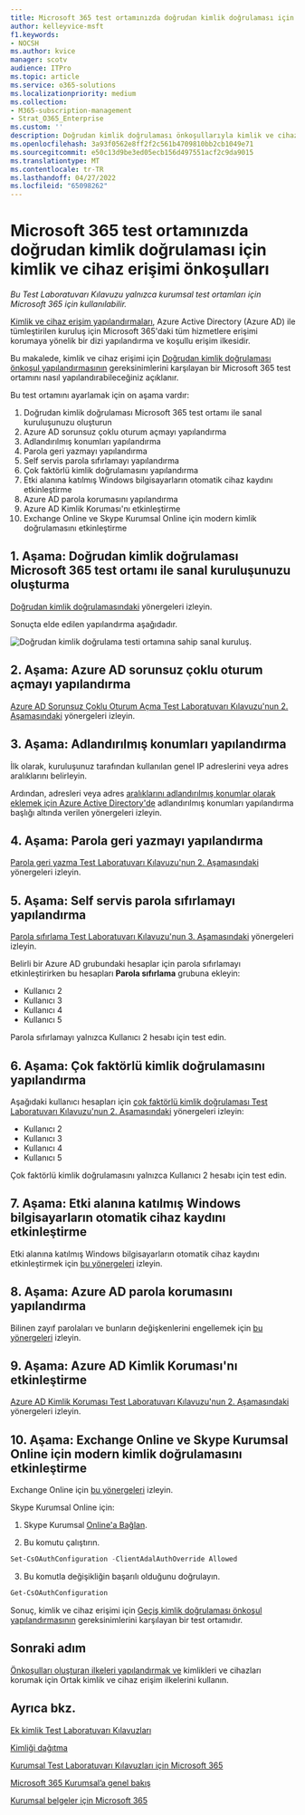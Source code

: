 ```yaml
---
title: Microsoft 365 test ortamınızda doğrudan kimlik doğrulaması için kimlik ve cihaz erişimi önkoşulları
author: kelleyvice-msft
f1.keywords:
- NOCSH
ms.author: kvice
manager: scotv
audience: ITPro
ms.topic: article
ms.service: o365-solutions
ms.localizationpriority: medium
ms.collection:
- M365-subscription-management
- Strat_O365_Enterprise
ms.custom: ''
description: Doğrudan kimlik doğrulaması önkoşullarıyla kimlik ve cihaz erişimini test etmek için bir Microsoft 365 ortamı oluşturun.
ms.openlocfilehash: 3a93f0562e8ff2f2c561b4709810bb2cb1049e71
ms.sourcegitcommit: e50c13d9be3ed05ecb156d497551acf2c9da9015
ms.translationtype: MT
ms.contentlocale: tr-TR
ms.lasthandoff: 04/27/2022
ms.locfileid: "65098262"
---
```

# <a name="identity-and-device-access-prerequisites-for-pass-through-authentication-in-your-microsoft-365-test-environment"></a>Microsoft 365 test ortamınızda doğrudan kimlik doğrulaması için kimlik ve cihaz erişimi önkoşulları

*Bu Test Laboratuvarı Kılavuzu yalnızca kurumsal test ortamları için Microsoft 365 için kullanılabilir.*

[Kimlik ve cihaz erişim yapılandırmaları](../security/office-365-security/microsoft-365-policies-configurations.md), Azure Active Directory (Azure AD) ile tümleştirilen kuruluş için Microsoft 365'daki tüm hizmetlere erişimi korumaya yönelik bir dizi yapılandırma ve koşullu erişim ilkesidir.

Bu makalede, kimlik ve cihaz erişimi için [Doğrudan kimlik doğrulaması önkoşul yapılandırmasının](../security/office-365-security/identity-access-prerequisites.md#prerequisites) gereksinimlerini karşılayan bir Microsoft 365 test ortamını nasıl yapılandırabileceğiniz açıklanır.

Bu test ortamını ayarlamak için on aşama vardır:

1. Doğrudan kimlik doğrulaması Microsoft 365 test ortamı ile sanal kuruluşunuzu oluşturun
2. Azure AD sorunsuz çoklu oturum açmayı yapılandırma
3. Adlandırılmış konumları yapılandırma
4. Parola geri yazmayı yapılandırma
5. Self servis parola sıfırlamayı yapılandırma
6. Çok faktörlü kimlik doğrulamasını yapılandırma
7. Etki alanına katılmış Windows bilgisayarların otomatik cihaz kaydını etkinleştirme
8. Azure AD parola korumasını yapılandırma 
9. Azure AD Kimlik Koruması'nı etkinleştirme
10. Exchange Online ve Skype Kurumsal Online için modern kimlik doğrulamasını etkinleştirme

## <a name="phase-1-build-out-your-simulated-enterprise-with-pass-through-authentication-microsoft-365-test-environment"></a>1. Aşama: Doğrudan kimlik doğrulaması Microsoft 365 test ortamı ile sanal kuruluşunuzu oluşturma

[Doğrudan kimlik doğrulamasındaki](pass-through-auth-m365-ent-test-environment.md) yönergeleri izleyin.

Sonuçta elde edilen yapılandırma aşağıdadır.

![Doğrudan kimlik doğrulama testi ortamına sahip sanal kuruluş.](../media/pass-through-auth-m365-ent-test-environment/Phase2.png)
 
## <a name="phase-2-configure-azure-ad-seamless-single-sign-on"></a>2. Aşama: Azure AD sorunsuz çoklu oturum açmayı yapılandırma

[Azure AD Sorunsuz Çoklu Oturum Açma Test Laboratuvarı Kılavuzu'nun 2. Aşamasındaki](single-sign-on-m365-ent-test-environment.md#phase-2-configure-azure-ad-connect-on-app1-for-azure-ad-seamless-sso) yönergeleri izleyin.

## <a name="phase-3-configure-named-locations"></a>3. Aşama: Adlandırılmış konumları yapılandırma

İlk olarak, kuruluşunuz tarafından kullanılan genel IP adreslerini veya adres aralıklarını belirleyin.

Ardından, adresleri veya adres [aralıklarını adlandırılmış konumlar olarak eklemek için Azure Active Directory'de](/azure/active-directory/reports-monitoring/quickstart-configure-named-locations) adlandırılmış konumları yapılandırma başlığı altında verilen yönergeleri izleyin. 

## <a name="phase-4-configure-password-writeback"></a>4. Aşama: Parola geri yazmayı yapılandırma

[Parola geri yazma Test Laboratuvarı Kılavuzu'nun 2. Aşamasındaki](password-writeback-m365-ent-test-environment.md#phase-2-enable-password-writeback-for-the-testlab-ad-ds-domain) yönergeleri izleyin.

## <a name="phase-5-configure-self-service-password-reset"></a>5. Aşama: Self servis parola sıfırlamayı yapılandırma

[Parola sıfırlama Test Laboratuvarı Kılavuzu'nun 3. Aşamasındaki](password-reset-m365-ent-test-environment.md#phase-3-configure-and-test-password-reset) yönergeleri izleyin. 

Belirli bir Azure AD grubundaki hesaplar için parola sıfırlamayı etkinleştirirken bu hesapları **Parola sıfırlama** grubuna ekleyin:

- Kullanıcı 2
- Kullanıcı 3
- Kullanıcı 4
- Kullanıcı 5

Parola sıfırlamayı yalnızca Kullanıcı 2 hesabı için test edin.

## <a name="phase-6-configure-multi-factor-authentication"></a>6. Aşama: Çok faktörlü kimlik doğrulamasını yapılandırma

Aşağıdaki kullanıcı hesapları için [çok faktörlü kimlik doğrulaması Test Laboratuvarı Kılavuzu'nun 2. Aşamasındaki](multi-factor-authentication-microsoft-365-test-environment.md#phase-2-enable-and-test-multi-factor-authentication-for-the-user-2-account) yönergeleri izleyin:

- Kullanıcı 2
- Kullanıcı 3
- Kullanıcı 4
- Kullanıcı 5

Çok faktörlü kimlik doğrulamasını yalnızca Kullanıcı 2 hesabı için test edin.

## <a name="phase-7-enable-automatic-device-registration-of-domain-joined-windows-computers"></a>7. Aşama: Etki alanına katılmış Windows bilgisayarların otomatik cihaz kaydını etkinleştirme 

Etki alanına katılmış Windows bilgisayarların otomatik cihaz kaydını etkinleştirmek için [bu yönergeleri](/azure/active-directory/devices/hybrid-azuread-join-plan) izleyin.

## <a name="phase-8-configure-azure-ad-password-protection"></a>8. Aşama: Azure AD parola korumasını yapılandırma 

Bilinen zayıf parolaları ve bunların değişkenlerini engellemek için [bu yönergeleri](/azure/active-directory/authentication/concept-password-ban-bad) izleyin.

## <a name="phase-9-enable-azure-ad-identity-protection"></a>9. Aşama: Azure AD Kimlik Koruması'nı etkinleştirme

[Azure AD Kimlik Koruması Test Laboratuvarı Kılavuzu'nun 2. Aşamasındaki](azure-ad-identity-protection-microsoft-365-test-environment.md#phase-2-use-azure-ad-identity-protection) yönergeleri izleyin. 

## <a name="phase-10-enable-modern-authentication-for-exchange-online-and-skype-for-business-online"></a>10. Aşama: Exchange Online ve Skype Kurumsal Online için modern kimlik doğrulamasını etkinleştirme

Exchange Online için [bu yönergeleri](/Exchange/clients-and-mobile-in-exchange-online/enable-or-disable-modern-authentication-in-exchange-online#enable-or-disable-modern-authentication-in-exchange-online-for-client-connections-in-outlook-2013-or-later) izleyin. 

Skype Kurumsal Online için:

1. Skype Kurumsal [Online'a Bağlan](/SkypeForBusiness/set-up-your-computer-for-windows-powershell/set-up-your-computer-for-windows-powershell).

2. Bu komutu çalıştırın.

  ```powershell
  Set-CsOAuthConfiguration -ClientAdalAuthOverride Allowed
  ```

3. Bu komutla değişikliğin başarılı olduğunu doğrulayın.

  ```powershell
  Get-CsOAuthConfiguration
  ```

Sonuç, kimlik ve cihaz erişimi için [Geçiş kimlik doğrulaması önkoşul yapılandırmasının](../security/office-365-security/identity-access-prerequisites.md#prerequisites) gereksinimlerini karşılayan bir test ortamıdır. 

## <a name="next-step"></a>Sonraki adım

[Önkoşulları oluşturan ilkeleri yapılandırmak ve](../security/office-365-security/identity-access-policies.md) kimlikleri ve cihazları korumak için Ortak kimlik ve cihaz erişim ilkelerini kullanın.

## <a name="see-also"></a>Ayrıca bkz.

[Ek kimlik Test Laboratuvarı Kılavuzları](m365-enterprise-test-lab-guides.md#identity)

[Kimliği dağıtma](deploy-identity-solution-overview.md)

[Kurumsal Test Laboratuvarı Kılavuzları için Microsoft 365](m365-enterprise-test-lab-guides.md)

[Microsoft 365 Kurumsal’a genel bakış](microsoft-365-overview.md)

[Kurumsal belgeler için Microsoft 365](/microsoft-365-enterprise/)
